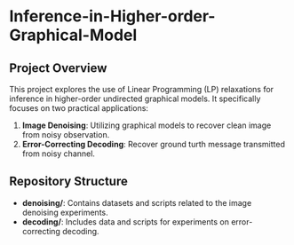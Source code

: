 # Inference-in-Higher-order-Graphical-Model

## Project Overview
This project explores the use of Linear Programming (LP) relaxations for inference in higher-order undirected graphical models. It specifically focuses on two practical applications:

1. **Image Denoising**: Utilizing graphical models to recover clean image from noisy observation.
2. **Error-Correcting Decoding**: Recover ground turth message transmitted from noisy channel.

## Repository Structure
- **denoising/**: Contains datasets and scripts related to the image denoising experiments.
- **decoding/**: Includes data and scripts for experiments on error-correcting decoding.
